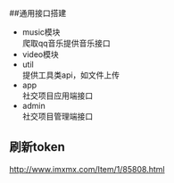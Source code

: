 ##通用接口搭建
- music模块  
爬取qq音乐提供音乐接口
- video模块  
- util  
提供工具类api，如文件上传
- app  
社交项目应用端接口
- admin  
社交项目管理端接口
## 刷新token
http://www.imxmx.com/Item/1/85808.html
